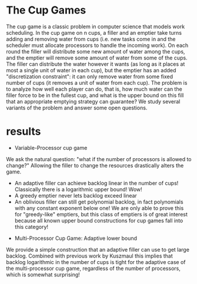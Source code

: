 # The Cup Games

The cup game is a classic problem in computer science that models work
scheduling.  In the cup game on n cups, a filler and an emptier take turns
adding and removing water from cups (i.e. new tasks come in and the scheduler
must allocate processors to handle the incoming work). On each round the filler
will distribute some new amount of water among the cups, and the emptier will
remove some amount of water from some of the cups. The filler can distribute
the water however it wants (as long as it places at most a single unit of water
in each cup), but the emptier has an added "discretization constraint": it can
only remove water from some fixed number of cups (it removes a unit of water
from each cup). The problem is to analyze how well each player can do, that is,
how much water can the filler force to be in the fullest cup, and what is the
upper bound on this fill that an appropriate emptying strategy can guarantee?
We study several variants of the problem and answer some open questions.

# results

- Variable-Processor cup game

We ask the natural question: "what if the number of processors is
allowed to change?"
Allowing the filler to change the resources drastically alters
the game.

* An adaptive filler can achieve backlog linear in the number of
cups! Classically there is a logarithmic upper bound! Wow!
* A greedy emptier never lets backlog exceed linear
* An oblivious filler can still get polynomial backlog, in fact
polynomials with any constant exponent below one! We are only
able to prove this for "greedy-like" emptiers, but this class of
emptiers is of great interest because all known upper bound
constructions for cup games fall into this category!

- Multi-Processor Cup Game: Adaptive lower bound

We provide a simple construction that an adaptive filler can use
to get large backlog. Combined with previous work by Kuszmaul
this implies that backlog logarithmic in the number of cups is
tight for the adaptive case of the multi-processor cup game,
regardless of the number of processors, which is somewhat surprising!

